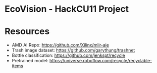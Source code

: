 # EcoVision - HackCU11 Project

# Resources
- AMD AI Repo: https://github.com/Xilinx/mlir-aie
- Trash image dataset: https://github.com/garythung/trashnet
- Bottle classification: https://github.com/jenkspt/recycle
- Pretrained model: https://universe.roboflow.com/recycle/recyclable-items
